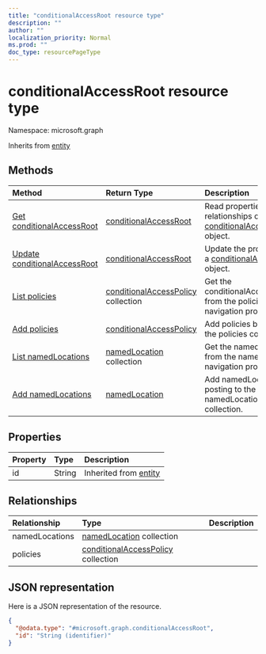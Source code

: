 ```yaml
---
title: "conditionalAccessRoot resource type"
description: ""
author: ""
localization_priority: Normal
ms.prod: ""
doc_type: resourcePageType
---
```


# conditionalAccessRoot resource type


Namespace: microsoft.graph




Inherits from [entity](../resources/entity.md)

## Methods
|Method|Return Type|Description|
|:---|:---|:---|
|[Get conditionalAccessRoot](../api/conditionalaccessroot-get.md)|[conditionalAccessRoot](../resources/conditionalaccessroot.md)|Read properties and relationships of the [conditionalAccessRoot](../resources/conditionalaccessroot.md) object.|
|[Update conditionalAccessRoot](../api/conditionalaccessroot-update.md)|[conditionalAccessRoot](../resources/conditionalaccessroot.md)|Update the properties of a [conditionalAccessRoot](../resources/conditionalaccessroot.md) object.|
|[List policies](../api/conditionalaccessroot-list-policies.md)|[conditionalAccessPolicy](../resources/conditionalaccesspolicy.md) collection|Get the conditionalAccessPolicies from the policies navigation property.|
|[Add policies](../api/conditionalaccessroot-post-policies.md)|[conditionalAccessPolicy](../resources/conditionalaccesspolicy.md)|Add policies by posting to the policies collection.|
|[List namedLocations](../api/conditionalaccessroot-list-namedlocations.md)|[namedLocation](../resources/namedlocation.md) collection|Get the namedLocations from the namedLocations navigation property.|
|[Add namedLocations](../api/conditionalaccessroot-post-namedlocations.md)|[namedLocation](../resources/namedlocation.md)|Add namedLocations by posting to the namedLocations collection.|

## Properties
|Property|Type|Description|
|:---|:---|:---|
|id|String| Inherited from [entity](../resources/entity.md)|

## Relationships
|Relationship|Type|Description|
|:---|:---|:---|
|namedLocations|[namedLocation](../resources/namedlocation.md) collection||
|policies|[conditionalAccessPolicy](../resources/conditionalaccesspolicy.md) collection||

## JSON representation
Here is a JSON representation of the resource.
<!-- {
  "blockType": "resource",
  "keyProperty": "id",
  "@odata.type": "microsoft.graph.conditionalAccessRoot",
  "baseType": "microsoft.graph.entity",
  "openType": false
}
-->
``` json
{
  "@odata.type": "#microsoft.graph.conditionalAccessRoot",
  "id": "String (identifier)"
}
```

